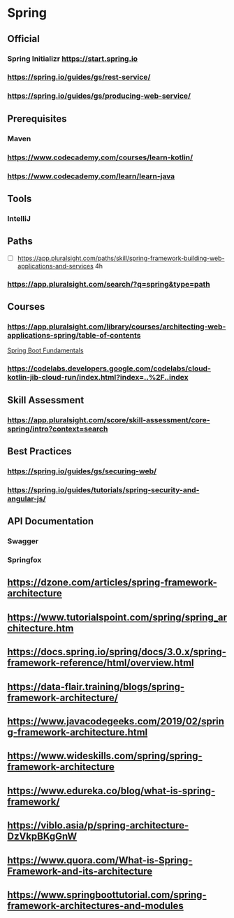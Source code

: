 # Spring
## Official
### Spring Initializr https://start.spring.io
### https://spring.io/guides/gs/rest-service/
### https://spring.io/guides/gs/producing-web-service/
## Prerequisites
### Maven
### https://www.codecademy.com/courses/learn-kotlin/
### https://www.codecademy.com/learn/learn-java
## Tools
### IntelliJ
## Paths
- [ ] https://app.pluralsight.com/paths/skill/spring-framework-building-web-applications-and-services 4h
### https://app.pluralsight.com/search/?q=spring&type=path
## Courses
### https://app.pluralsight.com/library/courses/architecting-web-applications-spring/table-of-contents
[Spring Boot Fundamentals](https://app.pluralsight.com/library/courses/spring-boot-fundamentals)
### https://codelabs.developers.google.com/codelabs/cloud-kotlin-jib-cloud-run/index.html?index=..%2F..index


## Skill Assessment
### https://app.pluralsight.com/score/skill-assessment/core-spring/intro?context=search

## Best Practices
### https://spring.io/guides/gs/securing-web/
### https://spring.io/guides/tutorials/spring-security-and-angular-js/

## API Documentation
### Swagger 
### Springfox

## https://dzone.com/articles/spring-framework-architecture

## https://www.tutorialspoint.com/spring/spring_architecture.htm

## https://docs.spring.io/spring/docs/3.0.x/spring-framework-reference/html/overview.html

## https://data-flair.training/blogs/spring-framework-architecture/

## https://www.javacodegeeks.com/2019/02/spring-framework-architecture.html

## https://www.wideskills.com/spring/spring-framework-architecture

## https://www.edureka.co/blog/what-is-spring-framework/

## https://viblo.asia/p/spring-architecture-DzVkpBKgGnW

## https://www.quora.com/What-is-Spring-Framework-and-its-architecture

## https://www.springboottutorial.com/spring-framework-architectures-and-modules
